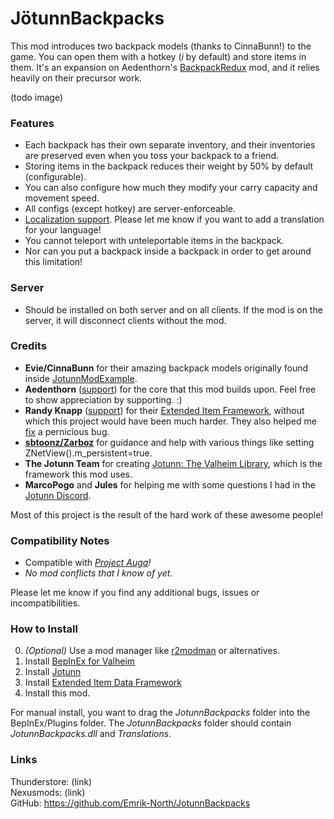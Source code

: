 # JötunnBackpacks

This mod introduces two backpack models (thanks to CinnaBunn!) to the game. You can open them with a hotkey (_i_ by default) and store items in them. It's an expansion on Aedenthorn's [BackpackRedux](https://www.nexusmods.com/valheim/mods/1333) mod, and it relies heavily on their precursor work.

(todo image)

### Features
* Each backpack has their own separate inventory, and their inventories are preserved even when you toss your backpack to a friend.
* Storing items in the backpack reduces their weight by 50% by default (configurable).
* You can also configure how much they modify your carry capacity and movement speed.
* All configs (except hotkey) are server-enforceable.
* [Localization support](https://valheim-modding.github.io/Jotunn/tutorials/localization.html#example-json-file). Please let me know if you want to add a translation for your language!
* You cannot teleport with unteleportable items in the backpack.
* Nor can you put a backpack inside a backpack in order to get around this limitation!

### Server
* Should be installed on both server and on all clients. If the mod is on the server, it will disconnect clients without the mod.

### Credits
 * **Evie/CinnaBunn** for their amazing backpack models originally found inside [JotunnModExample](https://github.com/Valheim-Modding/JotunnModExample/tree/master/JotunnModExample/AssetsEmbedded).
 * **Aedenthorn** ([support](https://www.nexusmods.com/valheim/users/18901754)) for the core that this mod builds upon. Feel free to show appreciation by supporting. :)
 * **Randy Knapp** ([support](https://www.paypal.com/donate/?hosted_button_id=UFYR7AKYFPXLY)) for their [Extended Item Framework](https://github.com/RandyKnapp/ValheimMods/tree/main/ExtendedItemDataFramework), without which this project would have been much harder. They also helped me [fix](https://github.com/RandyKnapp/ValheimMods/blob/77e98e3cf0cacc43d9812659f12fd5fcb3154d8d/EquipmentAndQuickSlots/InventoryGrid_Patch.cs#L10) a pernicious bug.
 * **[sbtoonz/Zarboz](https://github.com/VMP-Valheim/Back_packs)** for guidance and help with various things like setting ZNetView().m_persistent=true.
 * **The Jotunn Team** for creating [Jotunn: The Valheim Library](https://valheim-modding.github.io/Jotunn/index.html), which is the framework this mod uses.
 * **MarcoPogo** and **Jules** for helping me with some questions I had in the [Jotunn Discord](https://discord.gg/DdUt6g7gyA).

Most of this project is the result of the hard work of these awesome people!

### Compatibility Notes
 * Compatible with _[Project Auga](https://projectauga.com/)!_
 * _No mod conflicts that I know of yet._

Please let me know if you find any additional bugs, issues or incompatibilities.

### How to Install
0. _(Optional)_ Use a mod manager like [r2modman](https://valheim.thunderstore.io/package/ebkr/r2modman/) or alternatives.
1. Install [BepInEx for Valheim](https://valheim.thunderstore.io/package/denikson/BepInExPack_Valheim/)
2. Install [Jotunn](https://valheim.thunderstore.io/package/ValheimModding/Jotunn/)
3. Install [Extended Item Data Framework](https://valheim.thunderstore.io/package/RandyKnapp/ExtendedItemDataFramework/)
4. Install this mod.

For manual install, you want to drag the _JotunnBackpacks_ folder into the BepInEx/Plugins folder. The _JotunnBackpacks_ folder should contain _JotunnBackpacks.dll_ and _Translations_.

### Links
Thunderstore: (link)  
Nexusmods: (link)  
GitHub: https://github.com/Emrik-North/JotunnBackpacks  
